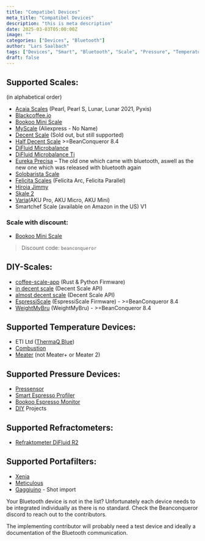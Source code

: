 ```yaml
---
title: "Compatibel Devices"
meta_title: "Compatibel Devices"
description: "this is meta description"
date: 2025-03-03T05:00:00Z
image: ""
categories: ["Devices", "Bluetooth"]
author: "Lars Saalbach"
tags: ["Devices", "Smart", "Bluetooth", "Scale", "Pressure", "Temperature"]
draft: false
---
```



## Supported Scales:

(in alphabetical order)
- [Acaia Scales](https://acaia.co/collections/coffee-scales) (Pearl, Pearl S, Lunar, Lunar 2021, Pyxis)
- [Blackcoffee.io](https://blackcoffee.io/)
- [Bookoo Mini Scale](https://bookoocoffee.com/)
- [MyScale](https://de.aliexpress.com/item/1005005916581185.html?gatewayAdapt=glo2deu) (Aliexpress - No Name)
- [Decent Scale](https://decentespresso.com/decentscale) (Sold out, but still supported) 
- [Half Decent Scale](https://decentespresso.com/decentscale) >=BeanConqueror 8.4
- [DiFluid Microbalance](https://digitizefluid.com/pages/microbalance)
- [DiFluid Microbalance Ti](https://digitizefluid.com/products/microbalance-ti)
- [Eureka Precisa](https://www.espressissimo.de/eureka-digitale-espressowaage) – The old one which came with bluetooth, aswell as the new one which was released with bluetooth again
- [Solobarista Scale](https://e.tb.cn/h.T8XpZgftFC9NUTl?tk=pHsye1Ju0U9)
- [Felicita Scales](https://www.felicitacoffee.com/PRODUCT/3.html) (Felicita Arc, Felicita Parallel)
- [Hiroia Jimmy](https://www.hiroia.com/pages/jimmy)
- [Skale 2](https://skale.cc/en/)
- [Varia](https://www.variabrewing.com/collections/aku-new)(AKU Pro, AKU Micro, AKU Mini)
- Smartchef Scale (available on Amazon in the US) V1

### Scale with discount:

- [Bookoo Mini Scale](https://bookoocoffee.com/)

> Discount code: ```beanconqueror```


## DIY-Scales:

- [coffee-scale-app](https://github.com/beeb/coffee-scale-app/) (Rust & Python Firmware)
- [in decent scale](https://github.com/tommy-curl/inDecentScale/) (Decent Scale API)
- [almost decent scale](https://github.com/tadelv/almost-decent-scale) (Decent Scale API)
- [EspressiScale](https://www.espressiscale.com/) (EspressiScale Firmware) - >=BeanConqueror 8.4
- [WeightMyBru](https://github.com/031devstudios/weighmybru2) (WeightMyBru) - >=BeanConqueror 8.4


## Supported Temperature Devices:

- ETI Ltd ([ThermaQ Blue](https://thermometer.co.uk/bluetooth-thermometers/1220-1466-thermaq-blue-thermometer-monitors-temperature-remotely-5024368182791.html#/316-thermaq_blue_options-thermaq_blue_only))
- [Combustion](https://combustion.inc/)
- [Meater](https://www.meater.com/) (not Meater+ or Meater 2)


## Supported Pressure Devices:

- [Pressensor](https://pressensor.com/)
- [Smart Espresso Profiler](https://www.naked-portafilter.com/smart-espresso-profiler/)
- [Bookoo Espresso Monitor](https://bookoocoffee.com/)
- [DIY](https://github.com/wwong/OpenEspressoProfiler) Projects


## Supported Refractometers:

- [Refraktometer DiFluid R2](https://digitizefluid.com/pages/r2-extract)


## Supported Portafilters:

- [Xenia](https://www.xenia-espresso.de/en/)
- [Meticulous](https://meticuloushome.com/)
- [Gaggiuino](https://gaggiuino.github.io/) - Shot import


Your Bluetooth device is not in the list? Unfortunately each device needs to be integrated individually as there is no standard. Check the Beanconqueror discord to reach out to the contributors.

The implementing contributor will probably need a test device and ideally a documentation of the Bluetooth communication.
